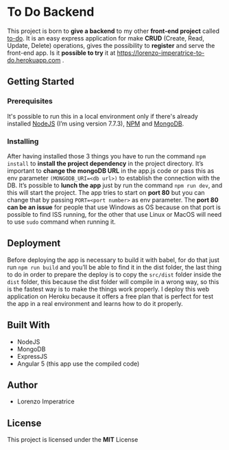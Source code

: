 # To Do Backend

This project is born to **give a backend** to my other **front-end project** called [to-do](https://github.com/impe93/to-do). It is an easy express application for make **CRUD** (Create, Read, Update, Delete) operations, gives the possibility to **register** and serve the front-end app. Is it **possible to try** it at https://lorenzo-imperatrice-to-do.herokuapp.com .

## Getting Started

### Prerequisites

It's possible to run this in a local environment only if there's already installed [NodeJS](https://nodejs.org) (I’m using version 7.7.3), [NPM](https://nodejs.org/en/download/) and [MongoDB](https://www.mongodb.com/).

### Installing

After having installed those 3 things you have to run the command `npm install` to **install the project dependency** in the project directory. It’s important to **change the mongoDB URL** in the app.js code or pass this as env parameter `(MONGODB_URI=<db url>)` to establish the connection with the DB. It’s possible to **lunch the app** just by run the command `npm run dev`, and this will start the project. The app tries to start on **port 80** but you can change that by passing `PORT=<port number>` as env parameter. The **port 80 can be an issue** for people that use Windows as OS because on that port is possible to find ISS running, for the other that use Linux or MacOS will need to use `sudo` command when running it.

## Deployment

Before deploying the app is necessary to build it with babel, for do that just run `npm run build` and you’ll be able to find it in the dist folder, the last thing to do in order to prepare the deploy is to copy the `src/dist` folder inside the `dist` folder, this because the dist folder will compile in a wrong way, so this is the fastest way is to make the things work properly. I deploy this web application on Heroku because it offers a free plan that is perfect for test the app in a real environment and learns how to do it properly.

## Built With

* NodeJS
* MongoDB
* ExpressJS
* Angular 5 (this app use the compiled code)

## Author

* Lorenzo Imperatrice

## License

This project is licensed under the **MIT** License